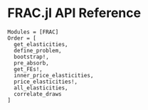 # FRAC.jl API Reference

```@autodocs
Modules = [FRAC]
Order = [
  get_elasticities,
  define_problem,
  bootstrap!,
  pre_absorb,
  get_FEs!,
  inner_price_elasticities,
  price_elasticities!,
  all_elasticities,
  correlate_draws
]
```